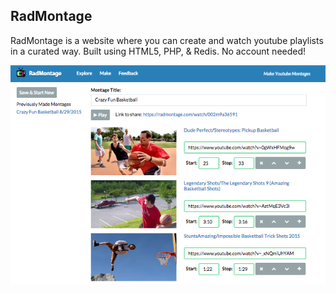 ## RadMontage

RadMontage is a website where you can create and watch youtube playlists in a curated way. Built using HTML5, PHP, & Redis. No account needed!

![RadMontage website screenshot](screenshot.png)